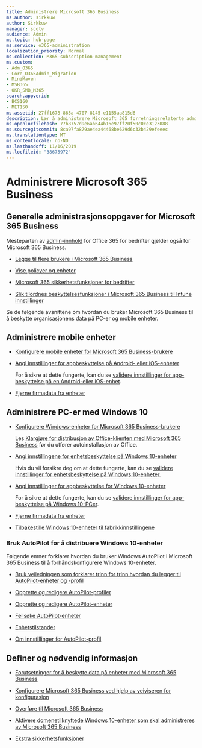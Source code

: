 ```yaml
---
title: Administrere Microsoft 365 Business
ms.author: sirkkuw
author: Sirkkuw
manager: scotv
audience: Admin
ms.topic: hub-page
ms.service: o365-administration
localization_priority: Normal
ms.collection: M365-subscription-management
ms.custom:
- Adm_O365
- Core_O365Admin_Migration
- MiniMaven
- MSB365
- OKR_SMB_M365
search.appverid:
- BCS160
- MET150
ms.assetid: 27ff1678-865a-4707-8145-e1155aa815d6
description: Lær å administrere Microsoft 365 forretningsrelaterte administratoroppgaver, mobile enheter, Windows 10-PCer og mange slike oppgaver.
ms.openlocfilehash: 77b8757d9e6ab644b16e97ff20f50c0ce3123088
ms.sourcegitcommit: 8ca97fa879ae4ea44468be629d6c32b429efeeec
ms.translationtype: MT
ms.contentlocale: nb-NO
ms.lasthandoff: 11/16/2019
ms.locfileid: "38675972"
---
```

# <a name="manage-microsoft-365-business"></a>Administrere Microsoft 365 Business

## <a name="general-microsoft-365-business-admin-tasks"></a>Generelle administrasjonsoppgaver for Microsoft 365 Business

Mesteparten av [admin-innhold](https://docs.microsoft.com/office365/admin/admin-home) for Office 365 for bedrifter gjelder også for Microsoft 365 Business.

- [Legge til flere brukere i Microsoft 365 Business](add-users-m365b.md)
    
- [Vise policyer og enheter](view-policies-and-devices.md)
    
- [Microsoft 365 sikkerhetsfunksjoner for bedrifter](security-features.md)
    
- [Slik tilordnes beskyttelsesfunksjoner i Microsoft 365 Business til Intune innstillinger](map-protection-features-to-intune-settings.md)
    
Se de følgende avsnittene om hvordan du bruker Microsoft 365 Business til å beskytte organisasjonens data på PC-er og mobile enheter.
  
## <a name="manage-mobile-devices"></a>Administrere mobile enheter

- [Konfigurere mobile enheter for Microsoft 365 Business-brukere](set-up-mobile-devices.md)
    
- [Angi innstillinger for appbeskyttelse på Android- eller iOS-enheter](app-protection-settings-for-android-and-ios.md)
    
    For å sikre at dette fungerte, kan du se [validere innstillinger for app-beskyttelse på en Android-eller iOS-enhet](validate-settings-on-android-or-ios.md). 
    
- [Fjerne firmadata fra enheter](remove-company-data.md)
    
## <a name="manage-windows-10-pcs"></a>Administrere PC-er med Windows 10

- [Konfigurere Windows-enheter for Microsoft 365 Business-brukere](set-up-windows-devices.md)

    Les [Klargjøre for distribusjon av Office-klienten med Microsoft 365 Business](prepare-for-office-client-deployment.md) før du utfører autoinstallasjon av Office. 
    
- [Angi innstillingene for enhetsbeskyttelse på Windows 10-enheter](protection-settings-for-windows-10-pcs.md)
    
    Hvis du vil forsikre deg om at dette fungerte, kan du se [validere innstillinger for enhetsbeskyttelse på Windows 10-enheter](validate-settings-on-windows-10-pcs.md). 
    
- [Angi innstillinger for appbeskyttelse for Windows 10-enheter](protection-settings-for-windows-10-devices.md)
    
    For å sikre at dette fungerte, kan du se [validere innstillinger for app-beskyttelse på Windows 10-PCer](validate-protection-settings-on-windows-10-pcs.md). 
    
- [Fjerne firmadata fra enheter](remove-company-data.md)
    
- [Tilbakestille Windows 10-enheter til fabrikkinnstillingene](reset-devices-to-factory-settings.md)
    
### <a name="use-autopilot-to-deploy-windows-10-devices"></a>Bruk AutoPilot for å distribuere Windows 10-enheter

Følgende emner forklarer hvordan du bruker Windows AutoPilot i Microsoft 365 Business til å forhåndskonfigurere Windows 10-enheter.
  
- [Bruk veiledningen som forklarer trinn for trinn hvordan du legger til AutoPilot-enheter og -profil](add-autopilot-devices-and-profile.md)
    
- [Opprette og redigere AutoPilot-profiler](create-and-edit-autopilot-profiles.md)
    
- [Opprette og redigere AutoPilot-enheter](create-and-edit-autopilot-devices.md)
    
- [Feilsøke AutoPilot-enheter](troubleshoot-autopilot-errors.md)
    
- [Enhetstilstander](device-states.md)
    
- [Om innstillinger for AutoPilot-profil](autopilot-profile-settings.md)
    
## <a name="set-up-and-prerequisite-information"></a>Definer og nødvendig informasjon

- [Forutsetninger for å beskytte data på enheter med Microsoft 365 Business](pre-requisites-for-data-protection.md)
    
- [Konfigurere Microsoft 365 Business ved hjelp av veiviseren for konfigurasjon](set-up.md)
    
- [Overføre til Microsoft 365 Business](migrate-to-microsoft-365-business.md)
    
- [Aktivere domenetilknyttede Windows 10-enheter som skal administreres av Microsoft 365 Business](manage-windows-devices.md)
    
- [Ekstra sikkerhetsfunksjoner](security-features.md#additional-security-features)
